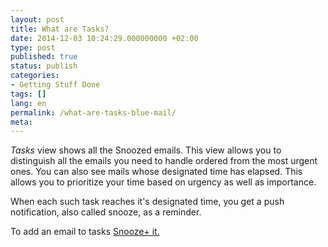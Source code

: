 ```yaml
---
layout: post
title: What are Tasks?
date: 2014-12-03 10:24:29.000000000 +02:00
type: post
published: true
status: publish
categories:
- Getting Stuff Done
tags: []
lang: en
permalink: /what-are-tasks-blue-mail/
meta:
---
```


*Tasks* view shows all the Snoozed emails. This view allows you to distinguish all the emails you need to handle ordered from the most urgent ones. You can also see mails whose designated time has elapsed. This allows you to prioritize your time based on urgency as well as importance.

When each such task reaches it's designated time, you get a push notification, also called snooze, as a reminder.

To add an email to tasks [Snooze+ it.](/mark-an-email-as-later/)